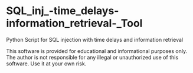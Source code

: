# SQL_inj_-time_delays-information_retrieval-_Tool
Python Script for SQL injection with time delays and information retrieval


This software is provided for educational and informational purposes only. The author is not responsible for any illegal or unauthorized use of this software. Use it at your own risk.
